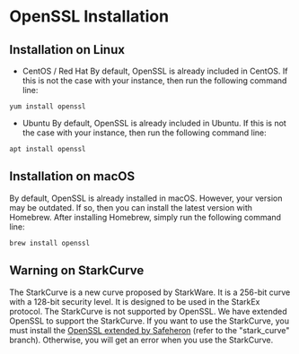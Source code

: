 # OpenSSL Installation

## Installation on Linux
- CentOS / Red Hat
  By default, OpenSSL is already included in CentOS. If this is not the case with your instance, then run the following command line:

```shell
yum install openssl
```
- Ubuntu
  By default, OpenSSL is already included in Ubuntu. If this is not the case with your instance, then run the following command line:

```shell
apt install openssl
```

## Installation on macOS
By default, OpenSSL is already installed in macOS. However, your version may be outdated. If so, then you can install the latest version with Homebrew. After installing Homebrew, simply run the following command line:

```shell
brew install openssl
```

## Warning on StarkCurve
The StarkCurve is a new curve proposed by StarkWare. It is a 256-bit curve with a 128-bit security level. It is designed to be used in the StarkEx protocol. The StarkCurve is not supported by OpenSSL. We have extended OpenSSL to support the StarkCurve. If you want to use the StarkCurve, you must install the [OpenSSL extended by Safeheron](https://github.com/Safeheron/openssl/tree/stark_curve) (refer to the "stark_curve" branch). Otherwise, you will get an error when you use the StarkCurve.
